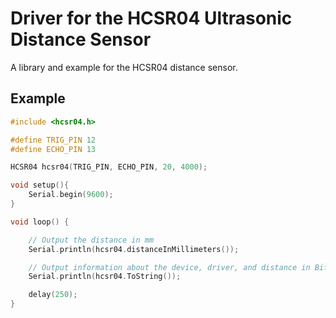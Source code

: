 # Driver for the HCSR04 Ultrasonic Distance Sensor
A library and example for the HCSR04 distance sensor.

## Example

```c++
#include <hcsr04.h>

#define TRIG_PIN 12
#define ECHO_PIN 13

HCSR04 hcsr04(TRIG_PIN, ECHO_PIN, 20, 4000);

void setup(){
    Serial.begin(9600);
}

void loop() {

    // Output the distance in mm
	Serial.println(hcsr04.distanceInMillimeters());

    // Output information about the device, driver, and distance in Bifrost JSON format
    Serial.println(hcsr04.ToString());

    delay(250);
}
```

